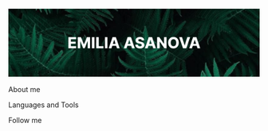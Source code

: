 ![Header](https://github.com/EmmYAsa/EmmyAsa/blob/main/assets/Untitled.png)

About me 

Languages and Tools

Follow me